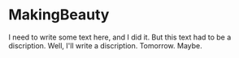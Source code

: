 # MakingBeauty
I need to write some text here, and I did it. But this text had to be a discription. Well, I'll write a discription. Tomorrow. Maybe.
